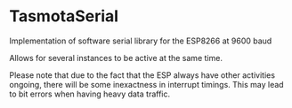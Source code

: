 # TasmotaSerial

Implementation of software serial library for the ESP8266 at 9600 baud

Allows for several instances to be active at the same time.

Please note that due to the fact that the ESP always have other activities ongoing, there will be some inexactness in interrupt
timings. This may lead to bit errors when having heavy data traffic.
